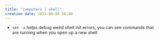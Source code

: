 ```yaml
---
title: "computers | shell"
creation date: 2022-08-04 16:40
---
```


- `set -x` helps debug weird shell init errors, you can see commands that are running when you open up a new shell